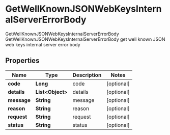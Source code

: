

# GetWellKnownJSONWebKeysInternalServerErrorBody

GetWellKnownJSONWebKeysInternalServerErrorBody GetWellKnownJSONWebKeysInternalServerErrorBody get well known JSON web keys internal server error body
## Properties

Name | Type | Description | Notes
------------ | ------------- | ------------- | -------------
**code** | **Long** | code |  [optional]
**details** | **List&lt;Object&gt;** | details |  [optional]
**message** | **String** | message |  [optional]
**reason** | **String** | reason |  [optional]
**request** | **String** | request |  [optional]
**status** | **String** | status |  [optional]



